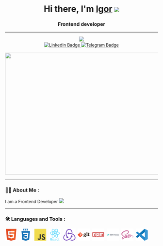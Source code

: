 
<!---
igorleb/igorleb is a ✨ special ✨ repository because its `README.md` (this file) appears on your GitHub profile.
You can click the Preview link to take a look at your changes.
--->

<h1 align="center">Hi there, I'm <a href="#" target="_blank">Igor</a> 
<img src="https://github.com/blackcater/blackcater/raw/main/images/Hi.gif" height="32"/></h1>
<h3 align="center">Frontend developer</h3>

---
<div id="banner"
  <img src="https://user-images.githubusercontent.com/74131936/174347228-8b60c511-21bb-48ad-a4ca-d18c9f712d68.png" alt=banner">
</div>

<div id="header" align="center">
  <img src="https://media.giphy.com/media/MaI6BylfjAkDkfk4OC/giphy.gif" width="200"/>
</div>
<div id="badges" align="center">
  <a href="your-linkedin-URL">
    <img src="https://img.shields.io/badge/LinkedIn-blue?style=for-the-badge&logo=linkedin&logoColor=white" alt="LinkedIn Badge"/>
  </a>
  <a href="https://t.me/IgorL07">
    <img src="https://img.shields.io/badge/Telegram-blue?logo=telegram&logoColor=white&style=for-the-badge" alt="Telegram Badge"/>
  </a>
 </div>
 <div id="view-counter" align="center">
  <img src="https://komarev.com/ghpvc/?username=igorleb&style=flat-square&color=blue" alt=""/>
</div>
<div align="center">
  <img src="https://media.giphy.com/media/dWesBcTLavkZuG35MI/giphy.gif" width="600" height="400"/>
</div>

---

### :man_technologist: About Me :
I am a Frontend Developer <img src="https://media.giphy.com/media/WUlplcMpOCEmTGBtBW/giphy.gif" width="30">

---

### :hammer_and_wrench: Languages and Tools :

<div>
  <img src="https://github.com/devicons/devicon/blob/master/icons/html5/html5-original.svg" title="HTML5" alt="HTML" width="40" height="40"/>&nbsp;
  <img src="https://github.com/devicons/devicon/blob/master/icons/css3/css3-plain-wordmark.svg"  title="CSS3" alt="CSS" width="40" height="40"/>&nbsp;
  <img src="https://github.com/devicons/devicon/blob/master/icons/javascript/javascript-original.svg" title="JavaScript" alt="JavaScript" width="40" height="40"/>&nbsp;
  <img src="https://github.com/devicons/devicon/blob/master/icons/react/react-original-wordmark.svg" title="React" alt="React" width="40" height="40"/>&nbsp;
  <img src="https://github.com/devicons/devicon/blob/master/icons/redux/redux-original.svg" title="Redux" alt="Redux " width="40" height="40"/>&nbsp;
  <img src="https://github.com/devicons/devicon/blob/master/icons/git/git-original-wordmark.svg" title="Git" **alt="Git" width="40" height="40"/>&nbsp;
  <img src="https://github.com/devicons/devicon/blob/master/icons/npm/npm-original-wordmark.svg" title="npm" **alt="npm" width="40" height="40"/>&nbsp;
  <img src="https://github.com/devicons/devicon/blob/master/icons/tailwindcss/tailwindcss-original-wordmark.svg" title="tailwindcss" **alt="tailwindcss" width="40"      height="40"/>&nbsp;
  <img src="https://github.com/devicons/devicon/blob/master/icons/sass/sass-original.svg" title="sass" **alt="sass" width="40" height="40"/>&nbsp;
  <img src="https://github.com/devicons/devicon/blob/master/icons/vscode/vscode-original.svg" title="vscode" **alt="vscode" width="40" height="40"/>&nbsp;
</div>

